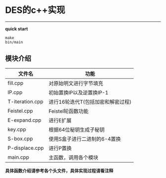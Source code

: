 # DES的c++实现
---
**quick start**
```
make
bin/main
```


## 模块介绍

|文件名|功能|
|---|---|
|fill.cpp|对原始明文进行字节填充|
|IP.cpp|初始置换IP以及逆置换IP-1|
|T-iteration.cpp|进行16轮迭代T(包括加密和解密过程)|
|Feistel.cpp|Feistel轮函数功能|
|E-expand.cpp|进行E扩展|
|key.cpp|根据64位秘钥生成子秘钥|
|S-box.cpp|使用S盒子进行二进制的6-4置换|
|P-displace.cpp|进行P置换|
|main.cpp|主函数，调用各个模块|

**具体函数介绍请参考各个头文件，具体实现过程请看注释**